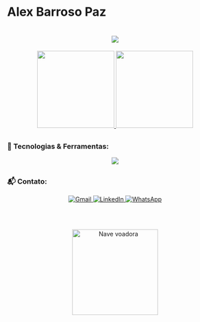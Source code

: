 ﻿# Alex Barroso Paz 
<h1 align="center">
  <a href="https://git.io/typing-svg">
    <img src="https://readme-typing-svg.herokuapp.com?font=Verdana&pause=1000&color=60FFCA&center=true&vCenter=true&width=435&lines=Olá!+Meu+nome+é+Alex+Barroso+Paz.;Sou+um+Desenvolvedor+Full+Stack.">
  </a>
</h1>

<div align="center">
  <a href="https://github.com/finntroll89">
    <img height="180em" src="https://github-readme-stats.vercel.app/api?username=finntroll89&show_icons=true&theme=aura&include_all_commits=true&count_private=true"/>
    <img height="180em" src="https://github-readme-stats.vercel.app/api/top-langs/?username=finntroll89&layout=compact&langs_count=7&theme=aura"/>
  </a>
</div>

##

### 🚀 Tecnologias & Ferramentas:

<p align="center">
  <a href="https://skillicons.dev">
    <img src="https://skillicons.dev/icons?i=html,css,javascript,typescript,react,next,nodejs,express,python,django,java,spring,mysql,postgresql,firebase,mongodb,docker,git,linux,vscode" />
  </a>
</p>

##

### 📬 Contato:

<div align="center">
  <a href="mailto:wallezpaz@gmail.com" target="_blank">
    <img src="https://img.shields.io/badge/-Gmail-%23333?style=for-the-badge&logo=gmail&logoColor=white" alt="Gmail">
  </a>
  <a href="https://www.linkedin.com/in/alex-barroso-paz" target="_blank">
    <img src="https://img.shields.io/badge/-LinkedIn-%230077B5?style=for-the-badge&logo=linkedin&logoColor=white" alt="LinkedIn">
  </a>
  <a href="https://wa.me/5592988356730?text=Ol%C3%A1%2C%20vim%20pelo%20GitHub" target="_blank">
    <img src="https://img.shields.io/badge/-WhatsApp-25D366?style=for-the-badge&logo=whatsapp&logoColor=white" alt="WhatsApp">
  </a>

  <!-- Espaço -->
  <br><br>

  <!-- Animação de nave (GIF animado hospedado) -->
  <img src="https://media.giphy.com/media/26xBwdIuRJiAIqHwA/giphy.gif" alt="Nave voadora" width="200">
</div>


